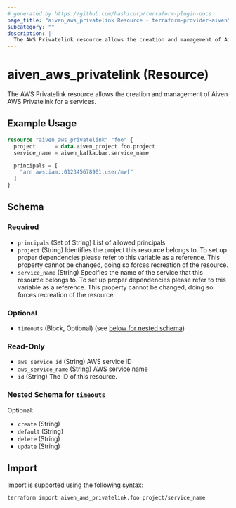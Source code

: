 ```yaml
---
# generated by https://github.com/hashicorp/terraform-plugin-docs
page_title: "aiven_aws_privatelink Resource - terraform-provider-aiven"
subcategory: ""
description: |-
  The AWS Privatelink resource allows the creation and management of Aiven AWS Privatelink for a services.
---
```


# aiven_aws_privatelink (Resource)

The AWS Privatelink resource allows the creation and management of Aiven AWS Privatelink for a services.

## Example Usage

```terraform
resource "aiven_aws_privatelink" "foo" {
  project      = data.aiven_project.foo.project
  service_name = aiven_kafka.bar.service_name

  principals = [
    "arn:aws:iam::012345678901:user/mwf"
  ]
}
```

<!-- schema generated by tfplugindocs -->
## Schema

### Required

- `principals` (Set of String) List of allowed principals
- `project` (String) Identifies the project this resource belongs to. To set up proper dependencies please refer to this variable as a reference. This property cannot be changed, doing so forces recreation of the resource.
- `service_name` (String) Specifies the name of the service that this resource belongs to. To set up proper dependencies please refer to this variable as a reference. This property cannot be changed, doing so forces recreation of the resource.

### Optional

- `timeouts` (Block, Optional) (see [below for nested schema](#nestedblock--timeouts))

### Read-Only

- `aws_service_id` (String) AWS service ID
- `aws_service_name` (String) AWS service name
- `id` (String) The ID of this resource.

<a id="nestedblock--timeouts"></a>
### Nested Schema for `timeouts`

Optional:

- `create` (String)
- `default` (String)
- `delete` (String)
- `update` (String)

## Import

Import is supported using the following syntax:

```shell
terraform import aiven_aws_privatelink.foo project/service_name
```
